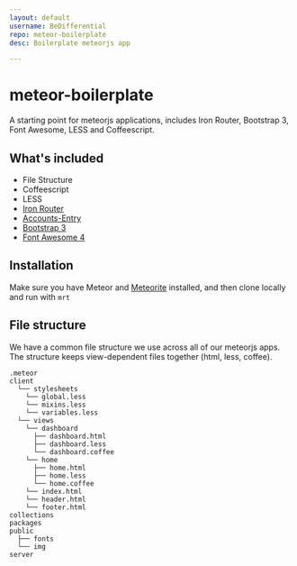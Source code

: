 ```yaml
---
layout: default
username: BeDifferential
repo: meteor-boilerplate
desc: Boilerplate meteorjs app

---
```

# meteor-boilerplate

A starting point for meteorjs applications, includes Iron Router, Bootstrap 3, Font Awesome, LESS and Coffeescript.

## What's included

* File Structure
* Coffeescript
* LESS
* <a href="https://github.com/EventedMind/iron-router" target="_blank">Iron Router</a>
* <a href="http://github.differential.io/accounts-entry" target="_blank">Accounts-Entry</a>
* <a href="http://getbootstrap.com" target="_blank">Bootstrap 3</a>
* <a href="hhttp://fontawesome.io/" target="_blank">Font Awesome 4</a>

## Installation

Make sure you have Meteor and [Meteorite](https://github.com/oortcloud/meteorite/) installed, and then clone locally and run with `mrt`

## File structure

We have a common file structure we use across all of our meteorjs apps. The structure keeps view-dependent files together (html, less, coffee).

```
.meteor
client
  └── stylesheets
    └── global.less
    └── mixins.less
    └── variables.less
  └── views
    └── dashboard
      ├── dashboard.html
      ├── dashboard.less
      └── dashboard.coffee
    └── home
      ├── home.html
      ├── home.less
      └── home.coffee
    └── index.html
    └── header.html
    └── footer.html
collections
packages
public
  ├── fonts
  └── img
server

```
